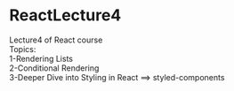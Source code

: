# ReactLecture4
Lecture4 of React course
<br/>
Topics:
<br/>
1-Rendering Lists
<br/>
2-Conditional Rendering
<br/>
3-Deeper Dive into Styling in React ==> styled-components
